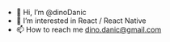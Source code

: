 - 👋 Hi, I’m @dinoDanic
- 👀 I’m interested in React / React Native
- 📫 How to reach me dino.danic@gmail.com

<!---
dinoDanic/dinoDanic is a ✨ special ✨ repository because its `README.md` (this file) appears on your GitHub profile.
You can click the Preview link to take a look at your changes.
--->
